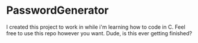 # PasswordGenerator

I created this project to work in while i'm learning how to code in C. Feel free to use this repo however you want.
Dude, is this ever getting finished?
